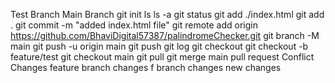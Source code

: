 Test Branch
Main Branch
git init
ls
ls -a
git status
git add ./index.html
git add .
git commit -m "added index.html file"
git remote add origin https://github.com/BhaviDigital57387/palindromeChecker.git
git branch -M main
git push -u origin main
git push
git log
git checkout
git checkout -b feature/test
git checkout main
git pull
git merge main
pull request
Conflict Changes
feature branch changes
f branch changes
new changes